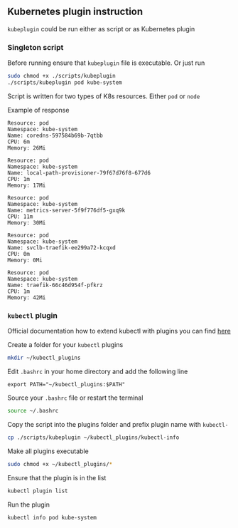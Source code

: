 ## Kubernetes plugin instruction
`kubeplugin` could be run either as script or as Kubernetes plugin

### Singleton script
Before running ensure that `kubeplugin` file is executable. Or just run

```bash
sudo chmod +x ./scripts/kubeplugin
./scripts/kubeplugin pod kube-system
```
Script is written for two types of K8s resources. Either `pod` or `node`

Example of response
```
Resource: pod
Namespace: kube-system
Name: coredns-597584b69b-7qtbb
CPU: 6m
Memory: 26Mi

Resource: pod
Namespace: kube-system
Name: local-path-provisioner-79f67d76f8-677d6
CPU: 1m
Memory: 17Mi

Resource: pod
Namespace: kube-system
Name: metrics-server-5f9f776df5-gxq9k
CPU: 11m
Memory: 30Mi

Resource: pod
Namespace: kube-system
Name: svclb-traefik-ee299a72-kcqxd
CPU: 0m
Memory: 0Mi

Resource: pod
Namespace: kube-system
Name: traefik-66c46d954f-pfkrz
CPU: 1m
Memory: 42Mi
```

### `kubectl` plugin
Official documentation how to extend kubectl with plugins you can find
[here](https://kubernetes.io/docs/tasks/extend-kubectl/kubectl-plugins/)

Create a folder for your `kubectl` plugins 
```bash
mkdir ~/kubectl_plugins
 ```

Edit `.bashrc` in your home directory and add the following line
```
export PATH="~/kubectl_plugins:$PATH"
```

Source your `.bashrc` file or restart the terminal
```bash
source ~/.bashrc
```

Copy the script into the plugins folder and prefix plugin name with `kubectl-`
```bash
cp ./scripts/kubeplugin ~/kubectl_plugins/kubectl-info
```

Make all plugins executable
```bash
sudo chmod +x ~/kubectl_plugins/*
```

Ensure that the plugin is in the list
```bash
kubectl plugin list
```

Run the plugin
```bash
kubectl info pod kube-system
```
